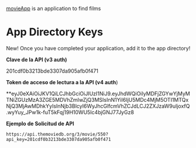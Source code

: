 
[movieApp](https://tsatsan.github.io/movieApp_angular) is an application to find films

# App Directory Keys

New! Once you have completed your application, add it to the app directory!

**Clave de la API (v3 auth)**

201cdf0b3213bde3307da905afb0f471

**Token de acceso de lectura a la API (v4 auth**)

**eyJ0eXAiOiJKV1QiLCJhbGciOiJIUzI1NiJ9.eyJhdWQiOiIyMDFjZGYwYjMyMTNiZGUzMzA3ZGE5MDVhZmIwZjQ3MSIsInN1YiI6IjU5MDc4MjM5OTI1MTQxNjQ3MjAwMDhkYyIsInNjb3BlcyI6WyJhcGlfcmVhZCJdLCJ2ZXJzaW9uIjoxfQ.wyYuy_JPw1k-fuT5kFqj19H10WU5Ic4bjGNJ77JyGz8

**Ejemplo de Solicitud de API**

`https://api.themoviedb.org/3/movie/550?api_key=201cdf0b3213bde3307da905afb0f471`

